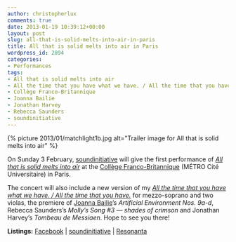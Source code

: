 ```yaml
---
author: christopherlux
comments: true
date: 2013-01-19 10:39:12+00:00
layout: post
slug: all-that-is-solid-melts-into-air-in-paris
title: All that is solid melts into air in Paris
wordpress_id: 2894
categories:
- Performances
tags:
- All that is solid melts into air
- All the time that you have what we have. / All the time that you have.
- Collège Franco-Britannique
- Joanna Bailie
- Jonathan Harvey
- Rebecca Saunders
- soundinitiative
---
```


{% picture 2013/01/matchlight1b.jpg alt="Trailer image for All that is solid melts into air" %}

On Sunday 3 February, [soundinitiative](http://www.soundinitiative.fr/) will give the first performance of [_All that is solid melts into air_](http://www.chrisswithinbank.net/?p=2881) at the [Collège Franco-Britannique](http://goo.gl/maps/DvbMU) (MÉTRO Cité Universitaire) in Paris.

The concert will also include a new version of my [_All the time that you have what we have. / All the time that you have._](http://www.chrisswithinbank.net/2012/09/all-the-time-that-you-have-what-we-have-all-the-time-that-you-have/) for mezzo-soprano and two violas, the premiere of [Joanna Bailie](http://joannabailie.com/)’s _Artificial Environment Nos. 9a-d_, Rebecca Saunders’s _Molly’s Song #3 — shades of crimson_ and Jonathan Harvey’s _Tombeau de Messiaen_. Hope to see you there!

**Listings:** [Facebook](https://www.facebook.com/events/195942487210758/) \| [soundinitiative](http://www.soundinitiative.fr/enconcert13.html) \| [Resonanta](http://leandrohbo.com/dotcomzz/index.php?/programmation/soundinitiative/)
